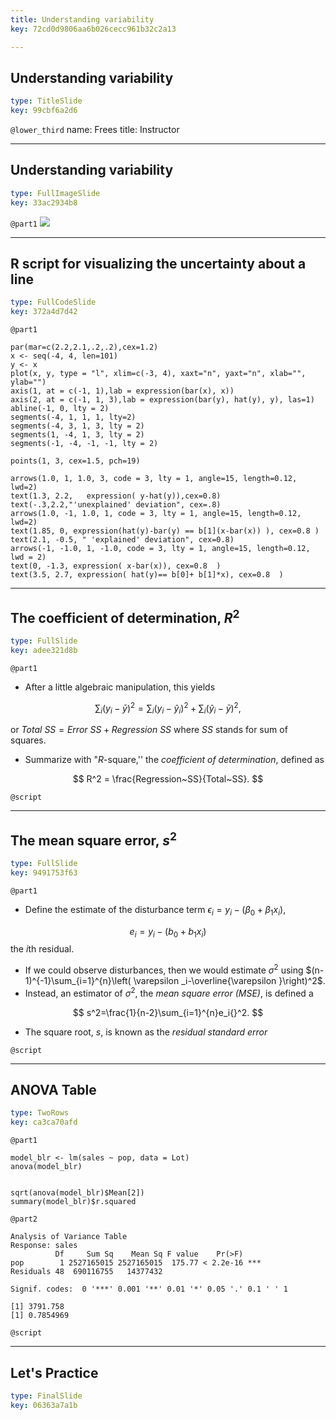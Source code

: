 ```yaml
---
title: Understanding variability
key: 72cd0d9806aa6b026cecc961b32c2a13

---
```

## Understanding variability

```yaml
type: TitleSlide
key: 99cbf6a2d6
```





`@lower_third`
name: Frees
title: Instructor




---
## Understanding variability

```yaml
type: FullImageSlide
key: 33ac2934b8
```

`@part1`
![](https://assets.datacamp.com/production/repositories/2610/datasets/9ef67e0d61af6676df0dd2f4dee6a94cf7e7827a/Ch2UnderstandVariability.png)








---
## R script for visualizing the uncertainty about a line

```yaml
type: FullCodeSlide
key: 372a4d7d42
```

`@part1`
```
par(mar=c(2.2,2.1,.2,.2),cex=1.2)
x <- seq(-4, 4, len=101)
y <- x
plot(x, y, type = "l", xlim=c(-3, 4), xaxt="n", yaxt="n", xlab="", ylab="")
axis(1, at = c(-1, 1),lab = expression(bar(x), x))
axis(2, at = c(-1, 1, 3),lab = expression(bar(y), hat(y), y), las=1)
abline(-1, 0, lty = 2)
segments(-4, 1, 1, 1, lty=2)
segments(-4, 3, 1, 3, lty = 2)
segments(1, -4, 1, 3, lty = 2)
segments(-1, -4, -1, -1, lty = 2)

points(1, 3, cex=1.5, pch=19)

arrows(1.0, 1, 1.0, 3, code = 3, lty = 1, angle=15, length=0.12, lwd=2)
text(1.3, 2.2,   expression( y-hat(y)),cex=0.8) 
text(-.3,2.2,"'unexplained' deviation", cex=.8) 
arrows(1.0, -1, 1.0, 1, code = 3, lty = 1, angle=15, length=0.12, lwd=2)
text(1.85, 0, expression(hat(y)-bar(y) == b[1](x-bar(x)) ), cex=0.8 )
text(2.1, -0.5, " 'explained' deviation", cex=0.8)
arrows(-1, -1.0, 1, -1.0, code = 3, lty = 1, angle=15, length=0.12, lwd = 2)
text(0, -1.3, expression( x-bar(x)), cex=0.8  )
text(3.5, 2.7, expression( hat(y)== b[0]+ b[1]*x), cex=0.8  )
```








---
## The coefficient of determination, $R^2$

```yaml
type: FullSlide
key: adee321d8b
```

`@part1`
- After a little algebraic manipulation, this yields

$$\sum_i ( y_i -\bar{y})^2 
= \sum_i  (y_i - \hat{y}_i)^2 + \sum_i (\hat{y}_i- \bar{y})^2,$$

or  $Total~SS=Error~SS+Regression~SS$ where $SS$ stands for sum of
squares.
- Summarize with "$R$-square,'' the *coefficient of determination*, defined as

$$
R^2 = \frac{Regression~SS}{Total~SS}.
$$





`@script`




---
## The mean square error, $s^2$

```yaml
type: FullSlide
key: 9491753f63
```

`@part1`
- Define the estimate of the disturbance term $\epsilon_i = y_i - \left( \beta_0 + \beta_1 x_i \right),$

$$
e_i = y_i - \left( b_0 + b_1 x_i \right)
$$
the $i$th residual.
-  If we could observe disturbances, then we would estimate
$\sigma^2$ using $(n-1)^{-1}\sum_{i=1}^{n}\left( \varepsilon
_i-\overline{\varepsilon }\right)^2$.
- Instead, an estimator of $\sigma^2$, the *mean square error (MSE)*, is defined a

$$
s^2=\frac{1}{n-2}\sum_{i=1}^{n}e_i{}^2.
$$

- The square root, *s*, is known as the *residual standard error*





`@script`




---
## ANOVA Table

```yaml
type: TwoRows
key: ca3ca70afd
```

`@part1`
```
model_blr <- lm(sales ~ pop, data = Lot)
anova(model_blr)


sqrt(anova(model_blr)$Mean[2])
summary(model_blr)$r.squared
```

`@part2`
```
Analysis of Variance Table
Response: sales
          Df     Sum Sq    Mean Sq F value    Pr(>F)    
pop        1 2527165015 2527165015  175.77 < 2.2e-16 ***
Residuals 48  690116755   14377432
                       
Signif. codes:  0 '***' 0.001 '**' 0.01 '*' 0.05 '.' 0.1 ' ' 1

[1] 3791.758
[1] 0.7854969
```




`@script`




---
## Let's Practice

```yaml
type: FinalSlide
key: 06363a7a1b
```








